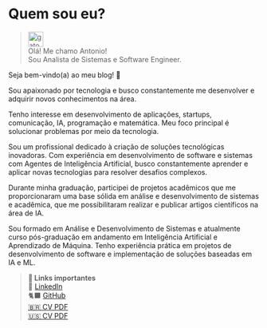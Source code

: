 # Quem sou eu?

<!-- markdownlint-disable MD033 -->
> <img src="https://media.giphy.com/media/WUlplcMpOCEmTGBtBW/giphy.gif" width="30" alt="gato programando"> </br>
> Olá! Me chamo Antonio!  </br>
> Sou Analista de Sistemas e Software Engineer.

Seja bem-vindo(a) ao meu blog! 📑

Sou apaixonado por tecnologia e busco constantemente me desenvolver e adquirir novos conhecimentos na área.

Tenho interesse em desenvolvimento de aplicações, startups, comunicação, IA, programação e matemática. Meu foco principal é solucionar problemas por meio da tecnologia.

Sou um profissional dedicado à criação de soluções tecnológicas inovadoras. Com experiência em desenvolvimento de software e sistemas com Agentes de Inteligência Artificial, busco constantemente aprender e aplicar novas tecnologias para resolver desafios complexos.

Durante minha graduação, participei de projetos acadêmicos que me proporcionaram uma base sólida em análise e desenvolvimento de sistemas e acadêmica, que me possibilitaram realizar e publicar artigos científicos na área de IA.

Sou formado em Análise e Desenvolvimento de Sistemas e atualmente curso pós-graduação em andamento em Inteligência Artificial e Aprendizado de Máquina. Tenho experiência prática em projetos de desenvolvimento de software e implementação de soluções baseadas em IA e ML.

> **🔗 Links importantes** </br>
> 💼 [LinkedIn](https://www.linkedin.com/in/machadoah/) </br>
> 🐈‍⬛ [GitHub](https://github.com/machadoah/) </br>
> [🇧🇷 CV PDF](https://github.com/machadoah/cv/blob/main/cv_antonio_ptBR.pdf) </br>
> [🇺🇸 CV PDF](https://github.com/machadoah/cv/blob/main/cv_antonio_enUS.pdf) </br>

